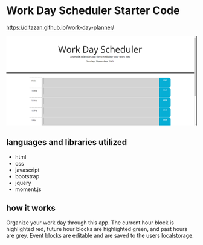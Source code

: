 # Work Day Scheduler Starter Code
https://ditazan.github.io/work-day-planner/

<img src="./assets/ss.png">

## languages and libraries utilized
- html
- css
- javascript
- bootstrap
- jquery
- moment.js

## how it works
Organize your work day through this app. The current hour block is highlighted red, future hour blocks are highlighted green, and past hours are grey. Event blocks are editable and are saved to the users localstorage.